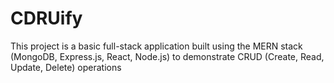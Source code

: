 # CDRUify
This project is a basic full-stack application built using the MERN stack (MongoDB, Express.js, React, Node.js) to demonstrate CRUD (Create, Read, Update, Delete) operations
